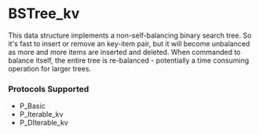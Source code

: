 # BSTree_kv

This data structure implements a non-self-balancing binary search tree. So it's fast to insert or remove an key-item pair, but it will become unbalanced as more and more items are inserted and deleted. When commanded to balance itself, the entire tree is re-balanced - potentially a time consuming operation for larger trees.

### Protocols Supported

- P_Basic
- P_Iterable_kv
- P_DIterable_kv

